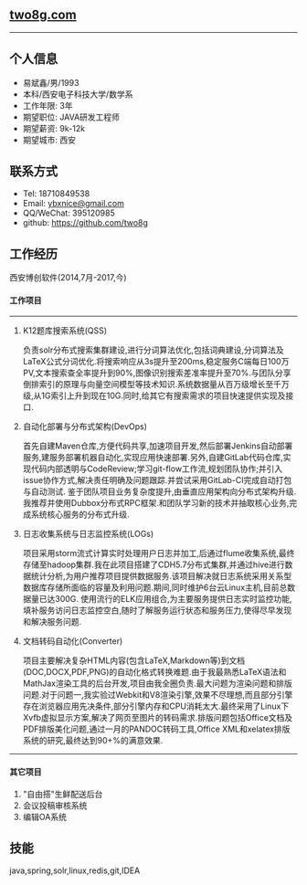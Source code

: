 ## [two8g.com](http://two8g.com/)
------

## 个人信息  
 - 易斌鑫/男/1993  
 - 本科/西安电子科技大学/数学系  
 - 工作年限: 3年  
 - 期望职位: JAVA研发工程师  
 - 期望薪资: 9k-12k  
 - 期望城市: 西安  
 
## 联系方式
 - Tel: 18710849538
 - Email: ybxnice@gmail.com
 - QQ/WeChat: 395120985
 - github: https://github.com/two8g
 
## 工作经历

  西安博创软件(2014,7月-2017,今)
  
#### 工作项目

------  

1. K12题库搜索系统(QSS)  
    
    负责solr分布式搜索集群建设,进行分词算法优化,包括词典建设,分词算法及LaTeX公式分词优化.将搜索响应从3s提升至200ms,稳定服务C端每日100万PV,文本搜索查全率提升到90%,图像识别搜索差准率提升至70%.与团队分享倒排索引的原理与向量空间模型等技术知识.系统数据量从百万级增长至千万级,从1G索引上升到现在10G.同时,给其它有搜索需求的项目快速提供实现及接口.

2. 自动化部署与分布式架构(DevOps)  

    首先自建Maven仓库,方便代码共享,加速项目开发,然后部署Jenkins自动部署服务,建服务部署机器自动化,实现应用快速部署.另外,自建GitLab代码仓库,实现代码内部透明与CodeReview;学习git-flow工作流,规划团队协作;并引入issue协作方式,解决责任明确及问题跟踪.并尝试采用GitLab-CI完成自动打包与自动测试.
    鉴于团队项目业务复杂度提升,由垂直应用架构向分布式架构升级.我推荐并使用Dubbox分布式RPC框架.和团队学习新的技术并抽取核心业务,完成系统核心服务的分布式升级.
    
3. 日志收集系统与日志监控系统(LOGs)  
    
    项目采用storm流式计算实时处理用户日志并加工,后通过flume收集系统,最终存储至hadoop集群.我在此项目搭建了CDH5.7分布式集群,并通过hive进行数据统计分析,为用户推荐项目提供数据服务.该项目解决就日志系统采用关系型数据库存储所面临的容量及利用问题.期间,同时维护6台云Linux主机,目前总数据量已达300G.
    使用流行的ELK应用组合,为主要服务提供日志实时监控功能,填补服务访问日志监控空白,随时了解服务运行状态和服务压力,使得尽早发现和解决服务问题.

4. 文档转码自动化(Converter)  
    
    项目主要解决复杂HTML内容(包含LaTeX,Markdown等)到文档(DOC,DOCX,PDF,PNG)的自动化格式转换难题.由于我最熟悉LaTeX语法和MathJax渲染工具的后台开发,项目由我全圈负责.最大问题为渲染问题和排版问题.对于问题一,我实验过Webkit和V8渲染引擎,效果不尽理想,而且部分引擎存在浏览器应用先决条件,部分引擎内存和CPU消耗太大.最终采用了Linux下Xvfb虚拟显示方案,解决了网页至图片的转码需求.排版问题包括Office文档及PDF排版美化问题,通过一月的PANDOC转码工具,Office XML和xelatex排版系统的研究,最终达到90+%的满意效果.

------  

#### 其它项目  

1. "自由搭"生鲜配送后台
2. 会议投稿审核系统
3. 编辑OA系统

## 技能

java,spring,solr,linux,redis,git,IDEA
